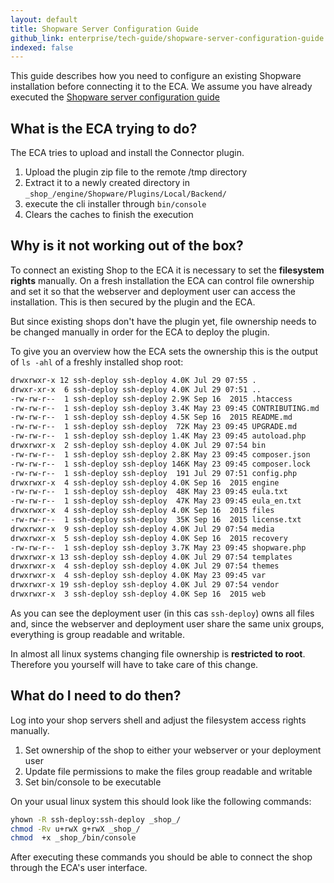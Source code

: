 ```yaml
---
layout: default
title: Shopware Server Configuration Guide
github_link: enterprise/tech-guide/shopware-server-configuration-guide.md
indexed: false
---
```


This guide describes how you need to configure an existing Shopware installation before connecting it to the ECA. We assume 
you have already executed the [Shopware server configuration guide](/enterprise/tech-guide/shopware-server-configuration-guide)
<div class="toc-list"></div>

## What is the ECA trying to do?

The ECA tries to upload and install the Connector plugin.
 
1. Upload the plugin zip file to the remote /tmp directory
2. Extract it to a newly created directory in `_shop_/engine/Shopware/Plugins/Local/Backend/`
3. execute the cli installer through `bin/console`
4. Clears the caches to finish the execution

## Why is it not working out of the box?

To connect an existing Shop to the ECA it is necessary to set the **filesystem rights** manually. On a fresh installation the ECA can control
file ownership and set it so that the webserver and deployment user can access the installation. This is then secured by the plugin and the ECA.

But since existing shops don't have the plugin yet, file ownership needs to be changed manually in order for the ECA to deploy the plugin.

To give you an overview how the ECA sets the ownership this is the output of `ls -ahl` of a freshly installed shop root:

```sh
drwxrwxr-x 12 ssh-deploy ssh-deploy 4.0K Jul 29 07:55 .
drwxr-xr-x  6 ssh-deploy ssh-deploy 4.0K Jul 29 07:51 ..
-rw-rw-r--  1 ssh-deploy ssh-deploy 2.9K Sep 16  2015 .htaccess
-rw-rw-r--  1 ssh-deploy ssh-deploy 3.4K May 23 09:45 CONTRIBUTING.md
-rw-rw-r--  1 ssh-deploy ssh-deploy 4.5K Sep 16  2015 README.md
-rw-rw-r--  1 ssh-deploy ssh-deploy  72K May 23 09:45 UPGRADE.md
-rw-rw-r--  1 ssh-deploy ssh-deploy 1.4K May 23 09:45 autoload.php
drwxrwxr-x  2 ssh-deploy ssh-deploy 4.0K Jul 29 07:54 bin
-rw-rw-r--  1 ssh-deploy ssh-deploy 2.8K May 23 09:45 composer.json
-rw-rw-r--  1 ssh-deploy ssh-deploy 146K May 23 09:45 composer.lock
-rw-rw-r--  1 ssh-deploy ssh-deploy  191 Jul 29 07:51 config.php
drwxrwxr-x  4 ssh-deploy ssh-deploy 4.0K Sep 16  2015 engine
-rw-rw-r--  1 ssh-deploy ssh-deploy  48K May 23 09:45 eula.txt
-rw-rw-r--  1 ssh-deploy ssh-deploy  47K May 23 09:45 eula_en.txt
drwxrwxr-x  4 ssh-deploy ssh-deploy 4.0K Sep 16  2015 files
-rw-rw-r--  1 ssh-deploy ssh-deploy  35K Sep 16  2015 license.txt
drwxrwxr-x  9 ssh-deploy ssh-deploy 4.0K Jul 29 07:54 media
drwxrwxr-x  5 ssh-deploy ssh-deploy 4.0K Sep 16  2015 recovery
-rw-rw-r--  1 ssh-deploy ssh-deploy 3.7K May 23 09:45 shopware.php
drwxrwxr-x 13 ssh-deploy ssh-deploy 4.0K Jul 29 07:54 templates
drwxrwxr-x  4 ssh-deploy ssh-deploy 4.0K Jul 29 07:54 themes
drwxrwxr-x  4 ssh-deploy ssh-deploy 4.0K May 23 09:45 var
drwxrwxr-x 19 ssh-deploy ssh-deploy 4.0K Jul 29 07:54 vendor
drwxrwxr-x  3 ssh-deploy ssh-deploy 4.0K Sep 16  2015 web
```

As you can see the deployment user (in this cas `ssh-deploy`) owns all files and, since the webserver and deployment user share the same unix groups, 
everything is group readable and writable.

In almost all linux systems changing file ownership is **restricted to root**. Therefore you yourself will have to take care of this change.

## What do I need to do then?

Log into your shop servers shell and adjust the filesystem access rights manually.

1. Set ownership of the shop to either your webserver or your deployment user
2. Update file permissions to make the files group readable and writable
3. Set bin/console to be executable

On your usual linux system this should look like the following commands:

```sh
yhown -R ssh-deploy:ssh-deploy _shop_/
chmod -Rv u+rwX g+rwX _shop_/
chmod  +x _shop_/bin/console
```

After executing these commands you should be able to connect the shop through the ECA's user interface.





